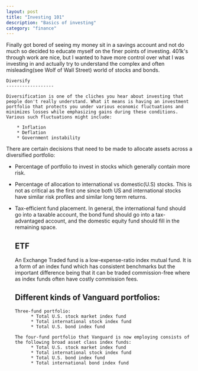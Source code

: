 ```yaml
---
layout: post
title: "Investing 101"
description: "Basics of investing"
category: "finance"
---
```


Finally got bored of seeing my money sit in a savings account and not do much so decided to educate myself on the finer points of investing. 401k's through work are nice, but I wanted to have more control over what I was investing in and actually try to understand the complex and often misleading(see Wolf of Wall Street) world of stocks and bonds.


    Diversify
    ------------------

    Diversification is one of the cliches you hear about investing that people don't really understand. What it means is having an investment portfolio that protects you under various economic fluctuations and minimizes losses while emphasizing gains during these conditions. Various such fluctuations might include:

        * Inflation
        * Deflation
        * Government instability


There are certain decisions that need to be made to allocate assets across a diversified portfolio:

>
* Percentage of portfolio to invest in stocks which generally contain more risk.
* Percentage of allocation to international vs domestic(U.S) stocks. This is not as critical as the first one since both US and international stocks have similar risk profiles and similar long term returns.
* Tax-efficient fund placement. In general, the international fund should go into a taxable account, the bond fund should go into a tax-advantaged account, and the domestic equity fund should fill in the remaining space.


    ETF
    -----

    An Exchange Traded fund is a low-expense-ratio index mutual fund. It is a form of an index fund which has consistent benchmarks but the important difference being that it can be traded commission-free where as index funds often have costly commission fees.
    
     Different kinds of Vanguard portfolios:
     -----------------------------------------
     
      Three-fund portfolio:
            * Total U.S. stock market index fund
            * Total international stock index fund
            * Total U.S. bond index fund

      The four-fund portfolio that Vanguard is now employing consists of the following broad asset class index funds:
            * Total U.S. stock market index fund
            * Total international stock index fund
            * Total U.S. bond index fund
            * Total international bond index fund
